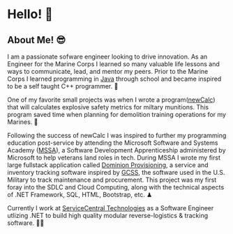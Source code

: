 # Hello! 👋

## About Me! 😎

I am a passionate sofware engineer looking to drive innovation. As an Engineer for the Marine Corps I learned so many valuable life lessons and ways to
communicate, lead, and mentor my peers. Prior to the Marine Corps I learned programming in [Java](https://github.com/EvinRWatson/Java-Archive) through school and became inspired to be a self taught C++ programmer. 💾

One of my favorite small projects was when I wrote a program([newCalc](https://github.com/EvinRWatson/newCalc)) that will calculates explosive safety metrics for miltary munitions. This program saved time when planning for demolition training operations for my Marines. 🎇

Following the success of newCalc I was inspired to further my programming education post-service by attending the Microsoft Software and Systems Academy ([MSSA](https://military.microsoft.com/programs/microsoft-software-systems-academy/)), a Software Development Apprenticeship administered by Microsoft to help veterans land roles in tech. During MSSA I wrote my first large fullstack application called [Dominion Provisioning](https://github.com/EvinRWatson/DominionProvisioning), a service and inventory tracking software inspired by [GCSS](https://en.wikipedia.org/wiki/Global_Combat_Support_System), the software used in the U.S. Military to track maintenance and procurement. This project was my first foray into the SDLC and Cloud Computing, along with the technical aspects of .NET Framework, SQL, HTML, Bootstrap, etc. ♟

Currently I work at [ServiceCentral Technologies](https://servicecentral.com/) as a Software Engineer utlizing .NET to build high quality modular reverse-logistics & tracking software. 👨‍💻
